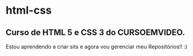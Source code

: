 # html-css
 Curso de HTML 5 e CSS 3 do CURSOEMVIDEO.
 --------------------------------------------------------------------------
Estou aprendendo a criar sits e agora vou gerenciar meu Repositórios!! :)